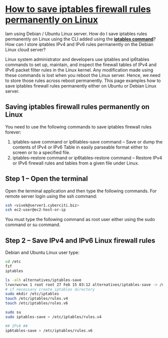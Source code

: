 # **[How to save iptables firewall rules permanently on Linux](https://www.cyberciti.biz/faq/how-to-save-iptables-firewall-rules-permanently-on-linux/)**

Iam using Debian / Ubuntu Linux server. How do I save iptables rules permanently on Linux using the CLI added using the **[iptables command](https://www.cyberciti.biz/tips/linux-iptables-examples.html)**? How can I store iptables IPv4 and IPv6 rules permanently on the Debian Linux cloud server?

Linux system administrator and developers use iptables and ip6tables commands to set up, maintain, and inspect the firewall tables of IPv4 and IPv6 packet filter rules in the Linux kernel. Any modification made using these commands is lost when you reboot the Linux server. Hence, we need to store those rules across reboot permanently. This page examples how to save iptables firewall rules permanently either on Ubuntu or Debian Linux server.

## Saving iptables firewall rules permanently on Linux

You need to use the following commands to save iptables firewall rules forever:

1. iptables-save command or ip6tables-save command – Save or dump the contents of IPv4 or IPv6 Table in easily parseable format either to screen or to a specified file.
2. iptables-restore command or ip6tables-restore command – Restore IPv4 or IPv6 firewall rules and tables from a given file under Linux.

## Step 1 – Open the terminal

Open the terminal application and then type the following commands. For remote server login using the ssh command:

```bash
ssh <vivek@server1.cyberciti.biz>
ssh ec2-user@ec2-host-or-ip
```

You must type the following command as root user either using the sudo command or su command.

## Step 2 – Save IPv4 and IPv6 Linux firewall rules

Debian and Ubuntu Linux user type:

```bash
cd /etc
fzf
iptables

ls -alh alternatives/iptables-save
lrwxrwxrwx 1 root root 27 Feb 15 03:12 alternatives/iptables-save -> /usr/sbin/iptables-nft-save
# if necessary create iptables directory
sudo mkdir /etc/iptables
touch /etc/iptables/rules.v4 
touch /etc/iptables/rules.v6

sudo su
sudo iptables-save > /etc/iptables/rules.v4

## IPv6 ##
ip6tables-save > /etc/iptables/rules.v6
```
